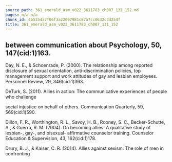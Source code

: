 ```yaml
---
source_path: 361_emerald_asm_v022_3611783_ch007_131_152.md
pages: n/a-n/a
chunk_id: 4b5354a7f06f3a22097981c87a7cc0632c3d254f
title: 361_emerald_asm_v022_3611783_ch007_131_152
---
```

## between communication about Psychology, 50, 147(cid:1)163.

Day, N. E., & Schoenrade, P. (2000). The relationship among reported disclosure of sexual orientation, anti-discrimination policies, top management support and work attitudes of gay and lesbian employees. Personnel Review, 29, 346(cid:1)363.

DeTurk, S. (2011). Allies in action: The communicative experiences of people who challenge

social injustice on behalf of others. Communication Quarterly, 59, 569(cid:1)590.

Dillon, F. R., Worthington, R. L., Savoy, H. B., Rooney, S. C., Becker-Schutte, A., & Guerra, R. M. (2004). On becoming allies: A qualitative study of lesbian-, gay-, and bisexual- affirmative counselor training. Counselor Education & Supervision, 43, 162(cid:1)178.

Drury, B. J., & Kaiser, C. R. (2014). Allies against sexism: The role of men in confronting
